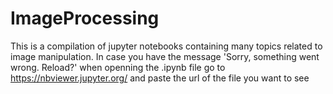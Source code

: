 # ImageProcessing

This is a compilation of jupyter notebooks containing many topics related to image manipulation.
In case you have the message 'Sorry, something went wrong. Reload?' when openning the .ipynb file
go to https://nbviewer.jupyter.org/ and paste the url of the file you want to see
